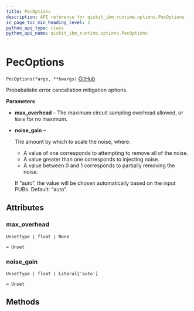 ```yaml
---
title: PecOptions
description: API reference for qiskit_ibm_runtime.options.PecOptions
in_page_toc_min_heading_level: 1
python_api_type: class
python_api_name: qiskit_ibm_runtime.options.PecOptions
---
```


# PecOptions

<span id="qiskit_ibm_runtime.options.PecOptions" />

`PecOptions(*args, **kwargs)` [GitHub](https://github.com/Qiskit/qiskit-ibm-runtime/tree/testing/qiskit_ibm_runtime/options/pec_options.py#L20-L41 "view source code")

Probabalistic error cancellation mitigation options.

**Parameters**

*   **max\_overhead** – The maximum circuit sampling overhead allowed, or `None` for no maximum.

*   **noise\_gain** –

    The amount by which to scale the noise, where:

    *   A value of one corresponds to attempting to remove all of the noise.
    *   A value greater than one corresponds to injecting noise.
    *   A value between 0 and 1 corresponds to partially removing the noise.

    If “auto”, the value will be chosen automatically based on the input PUBs. Default: “auto”.

## Attributes

<span id="qiskit_ibm_runtime.options.PecOptions.max_overhead" />

### max\_overhead

`UnsetType | float | None`

`= Unset`

<span id="qiskit_ibm_runtime.options.PecOptions.noise_gain" />

### noise\_gain

`UnsetType | float | Literal['auto']`

`= Unset`

## Methods

